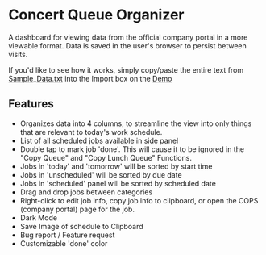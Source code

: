 # Concert Queue Organizer
A dashboard for viewing data from the official company portal in a more viewable format. Data is saved in the user's browser to persist between visits. 

If you'd like to see how it works, simply copy/paste the entire text from [Sample_Data.txt](https://github.com/giplgwm/concert-queue-organizer/blob/main/Sample_Data.txt) into the Import box on the [Demo](https://qsorter.replit.app/)

## Features
- Organizes data into 4 columns, to streamline the view into only things that are relevant to today's work schedule.
- List of all scheduled jobs available in side panel
- Double tap to mark job 'done'. This will cause it to be ignored in the "Copy Queue" and "Copy Lunch Queue" Functions.
- Jobs in 'today' and 'tomorrow' will be sorted by start time
- Jobs in 'unscheduled' will be sorted by due date
- Jobs in 'scheduled' panel will be sorted by scheduled date
- Drag and drop jobs between categories
- Right-click to edit job info, copy job info to clipboard, or open the COPS (company portal) page for the job.
- Dark Mode
- Save Image of schedule to Clipboard
- Bug report / Feature request
- Customizable 'done' color

  
